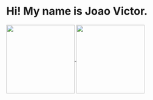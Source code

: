 <h1> Hi! My name is Joao Victor. </h1>

<div>
  <a href="https://github.com/ovictorjo">
  <img height="180em"   align="center" src="https://github-readme-stats.vercel.app/api?username=ovictorjo&show_icons=true&theme=jolly&include_all_commits=true&count_private=true"/>
  <img height="180em"  align="center" src="https://github-readme-stats.vercel.app/api/top-langs/?username=ovictorjo&&layout=compact&hide=shell&theme=jolly"/>
</div>
 <br>

 
